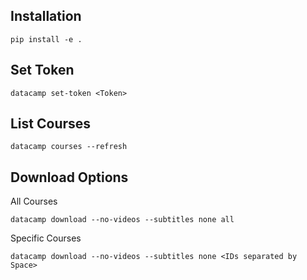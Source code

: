 ## Installation

```
pip install -e .

```

## Set Token

```
datacamp set-token <Token>
```

## List Courses

```
datacamp courses --refresh
```

## Download Options

All Courses

```
datacamp download --no-videos --subtitles none all
```

Specific Courses

```
datacamp download --no-videos --subtitles none <IDs separated by Space>
```
